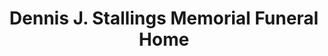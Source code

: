 ---
title: "Dennis J. Stallings Memorial Funeral Home"
url: /gatesville/dennis-j-stallings-memorial-funeral-home/
shop: funeral directors
---